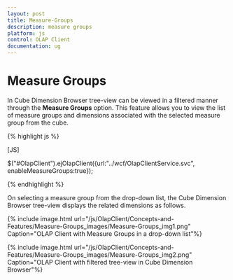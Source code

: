 ```yaml
---
layout: post
title: Measure-Groups
description: measure groups 
platform: js
control: OLAP Client
documentation: ug
---
```


# Measure Groups 

In Cube Dimension Browser tree-view can be viewed in a filtered manner through the **Measure Groups** option. This feature allows you to view the list of measure groups and dimensions associated with the selected measure group from the cube.

{% highlight js %}

[JS]

$("#OlapClient").ejOlapClient({url:"../wcf/OlapClientService.svc", enableMeasureGroups:true});



{% endhighlight %}



On selecting a measure group from the drop-down list, the Cube Dimension Browser tree-view displays the related dimensions as follows.

{% include image.html url="/js/OlapClient/Concepts-and-Features/Measure-Groups_images/Measure-Groups_img1.png" Caption="OLAP Client with Measure Groups in a drop-down list"%}

{% include image.html url="/js/OlapClient/Concepts-and-Features/Measure-Groups_images/Measure-Groups_img2.png" Caption="OLAP Client with filtered tree-view in Cube Dimension Browser"%}

